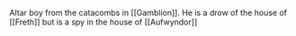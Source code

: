 Altar boy from the catacombs in [[Gamblion]].
He is a drow of the house of [[Freth]] but is a spy in the house of [[Aufwyndor]]